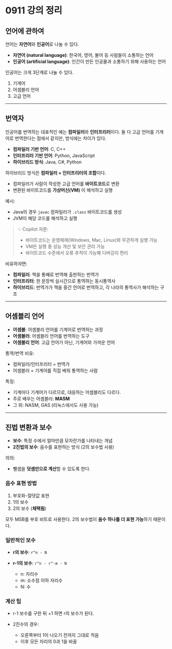 
# 0911 강의 정리

## 언어에 관하여

언어는 **자연어**와 **인공어**로 나눌 수 있다.

* **자연어 (natural language)**: 한국어, 영어, 불어 등 사람들이 소통하는 언어
* **인공어 (artificial language)**: 인간이 만든 인공물과 소통하기 위해 사용하는 언어

인공어는 크게 3단계로 나눌 수 있다.

1. 기계어
2. 어셈블리 언어
3. 고급 언어

---

## 번역자

인공어를 번역하는 대표적인 예는 **컴파일러**와 **인터프리터**이다.
둘 다 고급 언어를 기계어로 번역한다는 점에서 같지만, 방식에는 차이가 있다.

* **컴파일러 기반 언어**: C, C++
* **인터프리터 기반 언어**: Python, JavaScript
* **하이브리드 방식**: Java, C#, Python

하이브리드 방식은 **컴파일러 + 인터프리터의 조합**이다.

* 컴파일러가 사람이 작성한 고급 언어를 **바이트코드**로 변환
* 변환된 바이트코드를 **가상머신(VM)** 이 해석하고 실행

예시:

* Java의 경우 `javac` 컴파일러가 `.class` 바이트코드를 생성
* JVM이 해당 코드를 해석하고 실행

> 💡 Copilot 자문:
>
> * 바이트코드는 운영체제(Windows, Mac, Linux)와 무관하게 실행 가능
> * VM은 실행 중 성능 개선 및 보안 관리 가능
> * 바이트코드 수준에서 오류 추적이 가능해 디버깅이 편리

비유하자면:

* **컴파일러**: 책을 통째로 번역해 출판하는 번역가
* **인터프리터**: 한 문장씩 실시간으로 통역하는 동시통역사
* **하이브리드**: 번역가가 책을 중간 언어로 번역하고, 각 나라의 통역사가 해석하는 구조

---

## 어셈블리 언어

* **어셈블**: 어셈블리 언어를 기계어로 번역하는 과정
* **어셈블러**: 어셈블리 언어를 번역하는 도구
* **어셈블리 언어**: 고급 언어가 아닌, 기계어와 가까운 언어

통역/번역 비유:

* 컴파일러/인터프리터 = 번역가
* 어셈블러 = 기계어를 직접 배워 통역하는 사람

특징:

* 기계마다 기계어가 다르므로, 대응하는 어셈블리도 다르다.
* 주로 배우는 어셈블러: **MASM**
* 그 외: NASM, GAS (리눅스에서도 사용 가능)

---

## 진법 변환과 보수

* **보수**: 특정 수에서 얼마만큼 모자란가를 나타내는 개념
* **2진법의 보수**: 음수를 표현하는 방식 (2의 보수법 사용)

의의:

* 뺄셈을 **덧셈만으로 계산**할 수 있도록 한다.

### 음수 표현 방법

1. 부호화-절댓값 표현
2. 1의 보수
3. 2의 보수 (**채택됨**)

모두 MSB를 부호 비트로 사용한다.
2의 보수법이 **음수 하나를 더 표현 가능**하기 때문이다.

### 일반적인 보수

* **r의 보수**: `r^n - N`
* **r-1의 보수**: `r^n - r^-m - N`

  * n: 자리수
  * m: 소수점 이하 자리수
  * N: 수

### 계산 팁

* r-1 보수를 구한 뒤 +1 하면 r의 보수가 된다.
* 2진수의 경우:

  * 오른쪽부터 1이 나오기 전까지 그대로 적음
  * 이후 모든 자리의 0과 1을 바꿈
